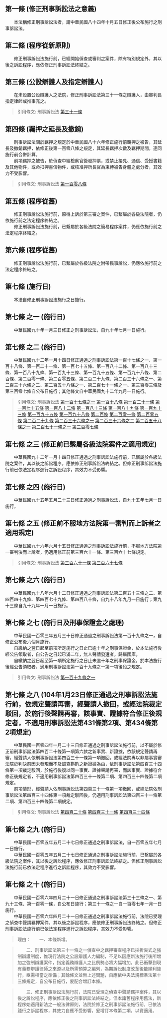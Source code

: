 第一條 (修正刑事訴訟法之意義)
-----------------------------
　　本法稱修正刑事訴訟法者，謂中華民國八十四年十月五日修正後公布施行之刑事訴訟法。  


第二條 (程序從新原則)
---------------------
　　修正刑事訴訟法施行前，已經開始偵查或審判之案件，除有特別規定外，其以後之訴訟程序，應依修正刑事訴訟法終結之。  


第三條 (公設辯護人及指定辯護人)
-------------------------------
　　在未設置公設辯護人之法院，修正刑事訴訟法第三十一條之辯護人，由審判長指定律師或推事充之。  
> 引用條文: 刑事訴訟法 [第三十一條](4552#第三十一條-強制辯護案件與指定辯護人)



第四條 (羈押之延長及撤銷)
-------------------------
　　刑事訴訟法關於羈押之規定於中華民國八十六年修正施行前羈押之被告，其延長及撤銷羈押，依修正後第一百零八條之規定，其延長羈押次數及羈押期間，連同施行前合併計算。  
　　前項羈押之被告，於偵查中經檢察官簽發押票，或禁止接見、通信、受授書籍及其他物件，或命扣押書信物件，或核准押所長官為束縛被告身體之處分者，其效力不受影響。  
> 引用條文: 刑事訴訟法 [第一百零八條](4552#第一百零八條-羈押之期間)



第五條 (程序從舊)
-----------------
　　修正刑事訴訟法施行前，原得上訴於第三審之案件，已繫屬於各級法院者，仍依施行前之法定程序終結之。  
　　修正刑事訴訟法施行前，已繫屬於各級法院之簡易程序案件，仍應依施行前之法定程序終結之。  


第六條 (程序從舊)
-----------------
　　修正刑事訴訟法施行前，已繫屬於各級法院之附帶民事訴訟，仍應依施行前之法定程序終結之。  


第七條 (施行日)
---------------
　　本法自修正刑事訴訟法施行之日施行。  


第七條 之一 (施行日)
--------------------
　　中華民國九十年一月三日修正之刑事訴訟法，自九十年七月一日施行。  


第七條 之二 (施行日)
--------------------
　　中華民國九十二年一月十四日修正通過之刑事訴訟法第一百十七條之一、第一百十八條、第一百二十一條、第一百七十五條、第一百八十二條、第一百八十三條、第一百八十九條、第一百九十三條、第一百九十五條、第一百九十八條、第二百條、第二百零一條、第二百零五條、第二百二十九條、第二百三十六條之一、第二百三十六條之二、第二百五十八條之一、第二百七十一條之一、第三百零三條及第三百零七條自公布日施行；其他條文自中華民國九十二年九月一日施行。  
> 引用條文: 刑事訴訟法 [第一百十七條之一](4552#第一百十七條之一) [第一百十八條](4552#第一百十八條-保證金之沒入) [第一百二十一條](4552#第一百二十一條-有關羈押各項處分之裁定或命令機關) [第一百七十五條](4552#第一百七十五條-傳喚證人之傳票) [第一百八十二條](4552#第一百八十二條-拒絕證言－業務關係) [第一百八十三條](4552#第一百八十三條-拒絕證言原因之釋明) [第一百八十九條](4552#第一百八十九條-結文之作成) [第一百九十三條](4552#第一百九十三條-拒絕具結或證言及不實具結之處罰) [第一百九十五條](4552#第一百九十五條-囑託訊問證人) [第一百九十八條](4552#第一百九十八條-鑑定人之選任) [第二百條](4552#第二百條-聲請拒卻鑑定人之原因及時期) [第二百零一條](4552#第二百零一條-拒卻鑑定人之程序) [第二百零五條](4552#第二百零五條-鑑定之必要處分) [第二百二十九條](4552#第二百二十九條-協助檢察官偵查之司法警察官) [第二百三十六條之一](4552#第二百三十六條之一) [第二百三十六條之二](4552#第二百三十六條之二) [第二百五十八條之一](4552#第二百五十八條之一) [第二百七十一條之一](4552#第二百七十一條之一) [第三百零七條](4552#第三百零七條-言詞審理之例外)



第七條 之三 (修正前已繫屬各級法院案件之適用規定)
------------------------------------------------
　　中華民國九十二年一月十四日修正通過之刑事訴訟法施行前，已繫屬於各級法院之案件，其以後之訴訟程序，應依修正刑事訴訟法終結之。但修正刑事訴訟法施行前已依法定程序進行之訴訟程序，其效力不受影響。  


第七條 之四 (施行日)
--------------------
　　中華民國九十五年五月二十三日修正通過之刑事訴訟法，自九十五年七月一日施行。  


第七條 之五 (修正前不服地方法院第一審判而上訴者之適用規定)
----------------------------------------------------------
　　中華民國九十六年六月十五日修正通過之刑事訴訟法施行前，不服地方法院第一審判決而上訴者，仍適用修正前第三百六十一條、第三百六十七條規定。  
> 引用條文: 刑事訴訟法 [第三百六十一條](4552#第三百六十一條-第二審上訴之管轄) [第三百六十七條](4552#第三百六十七條-第二審對不合法上訴之處置－判決駁回補正)



第七條 之六 (施行日)
--------------------
　　中華民國九十八年六月十二日修正通過之刑事訴訟法第二百五十三條之二、第四百四十九條、第四百七十九條、第四百八十條，自九十八年九月一日施行；第九十三條自九十九年一月一日施行。  


第七條 之七 (施行日及刑事保證金之處理)
--------------------------------------
　　中華民國一百零三年五月三十日修正通過之刑事訴訟法第一百十九條之一，自修正公布後六個月施行。  
　　自繳納之翌日起至前項所定施行之日止已逾十年之刑事保證金，於本法施行後經公告領取者，自公告之日起已滿二年，無人聲請發還者，歸屬國庫。  
　　自繳納之翌日起至第一項所定施行之日止未逾十年之刑事保證金，於本法施行後經公告領取者，適用刑事訴訟法第一百十九條之一第一項後段之規定。  
> 引用條文: 刑事訴訟法 [第一百十九條之一](4552#第一百十九條之一)



第七條 之八 (104年1月23日修正通過之刑事訴訟法施行前，依規定聲請再審，經聲請人撤回，或經法院裁定駁回，於施行後聲請再審，該事實、證據符合修正後規定者，不適用刑事訴訟法第431條第2項、第434條第2項規定)
----------------------------------------------------------------------------------------------------------------------------------------------------------------------------------------------------
　　中華民國一百零四年一月二十三日修正通過之刑事訴訟法施行前，以不屬於修正前刑事訴訟法第四百二十條第一項第六款之新事實、新證據，依該規定聲請再審，經聲請人依刑事訴訟法第四百三十一條第一項撤回，或經法院專以非屬事實審法院於判決前因未發現而不及調查斟酌之新證據為由，依刑事訴訟法第四百三十四條第一項裁定駁回，於施行後復以同一事實、證據聲請再審，而該事實、證據符合修正後規定者，不適用刑事訴訟法第四百三十一條第二項、第四百三十四條第二項規定。  
　　前項情形，經聲請人依刑事訴訟法第四百三十一條第一項撤回，或經法院依刑事訴訟法第四百三十四條第一項裁定駁回後，仍適用刑事訴訟法第四百三十一條第二項、第四百三十四條第二項規定。  
> 引用條文: 刑事訴訟法 [第四百二十條](4552#第四百二十條-為受判決人利益聲請再審之事由) [第四百三十一條](4552#第四百三十一條-再審聲請之撤回及其效力) [第四百三十四條](4552#第四百三十四條-聲請無理由之裁定－裁定駁回)



第七條 之九 (施行日)
--------------------
　　中華民國一百零五年五月二十七日修正通過之刑事訴訟法，自一百零五年七月一日施行。  
　　中華民國一百零五年五月二十七日修正通過之刑事訴訟法施行前，已繫屬於各級法院之案件，其以後之訴訟程序，應依修正刑事訴訟法終結之。但修正刑事訴訟法施行前已依法定程序進行之訴訟程序，其效力不受影響。  


第七條 之十 (施行日)
--------------------
　　中華民國一百零六年四月二十一日修正通過之刑事訴訟法第三十三條之一、第九十三條、第一百零一條，自公布日施行；第三十一條之一自一百零七年一月一日施行。  
　　中華民國一百零六年四月二十一日修正通過之刑事訴訟法施行前，法院已受理之偵查中聲請羈押案件，其以後之訴訟程序，應依修正刑事訴訟法終結之。但修正刑事訴訟法施行前已依法定程序進行之訴訟程序，其效力不受影響。  
> 理由：　　一、本條新增。

> 　　二、刑事訴訟法第三十一條之一偵查中之羈押審查程序已採折衷式之強制辯護制度，惟現行法院之公設辯護人力編制，不足以因應新法施行後所增加之強制辯護案件，指定義務辯護人之比例勢必將大幅增加，此已衝擊到現有義務辯護律師之來源以及所需預算之編列，為期訴訟制度改革後能順利施行，亟需相當之準備；其餘條文並無上述問題，自應依中央法規標準法第十三條規定，自公布日施行，爰配合增訂本條。

> 　　三、修正刑事訴訟法施行前，法院已受理之偵查中聲請羈押案件，其以後之訴訟程序，應依修正後之刑事訴訟法終結之。但本諸舊程序用舊法，新程序始適用新法之一般法律原則，法院於修正之刑事訴訟法施行前，已依法踐行之訴訟程序，其效力自應不受影響，爰增訂本條第二項，以資適用。
